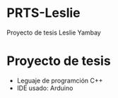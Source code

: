 # PRTS-Leslie
Proyecto de tesis Leslie Yambay
# Proyecto de tesis
* Leguaje de programción C++
* IDE usado: Arduino
